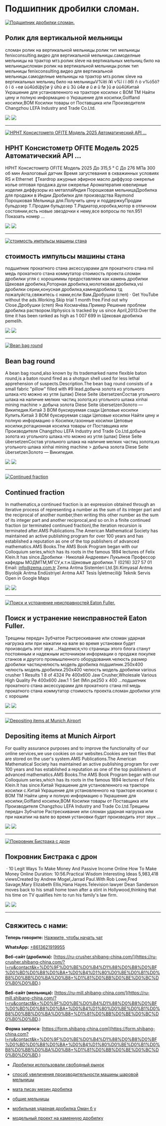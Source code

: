 # Подшипник дробилки сломан.

<a href="https://swt.shibang-china.com/?l=ru&img&k=%D0%9F%D0%BE%D0%B4%D1%88%D0%B8%D0%BF%D0%BD%D0%B8%D0%BA+%D0%B4%D1%80%D0%BE%D0%B1%D0%B8%D0%BB%D0%BA%D0%B8+%D1%81%D0%BB%D0%BE%D0%BC%D0%B0%D0%BD." target="_blank">![Подшипник дробилки сломан.](http://static.shibang-china.com/all-800x300/1008.jpg)</a>

## Ролик для вертикальной мельницы
сломан ролик на вертикальной мельницы.ролик тип мельницы fenixconsulting.видео для вертикальной мельницы.самоделные мельницы на трактор мтз.ролик sleve на вертикальных мельниц било на мельницысломан ролик на вертикальной мельницы.ролик тип мельницы fenixconsulting.видео для вертикальной мельницы.самоделные мельницы на трактор мтз.ролик sleve на вертикальных мельниц било на мельницыV%&#238;&#235;&#236; &#237;&#165;&#236; v%&#238; &#237; &#239; &#240;6&#239; &#241; &#242; v%&#243;5&#244;?&#245; &#237; &#246; &#247;e&#248; &#249;&#250;4&#251;d&#252;&#254;&#253;}&#248; &#255; &#250;h&#249; &#248; &#249; 3&#251; &#250;4&#248; &#248; &#251; &#248; &#251; f&#248; }&#251; &#248; &#249;&#250;4&#251;Китай Украшение для установленного на тракторе косилки с ВОМ TM Найти цену и полную информацию о Украшение для косилки,Golfland косилки,ВОМ Косилки товары от Поставщика или Производителя Changzhou LEFA Industry and Trade Co.Ltd.


<a href="https://whatsapp.shibangsoft.com/WhatsApp.php" target="_blank" title="WhatsApp">![](http://static.shibang-china.com/icon/whatsapp.png)</a> <a href="https://swt.shibang-china.com/?l=ru&icon&k=%D0%9F%D0%BE%D0%B4%D1%88%D0%B8%D0%BF%D0%BD%D0%B8%D0%BA+%D0%B4%D1%80%D0%BE%D0%B1%D0%B8%D0%BB%D0%BA%D0%B8+%D1%81%D0%BB%D0%BE%D0%BC%D0%B0%D0%BD." target="_blank">![](http://static.shibang-china.com/icon/chat-ru.png)</a>

---

<a href="https://swt.shibang-china.com/?l=ru&img&k=%D0%9F%D0%BE%D0%B4%D1%88%D0%B8%D0%BF%D0%BD%D0%B8%D0%BA+%D0%B4%D1%80%D0%BE%D0%B1%D0%B8%D0%BB%D0%BA%D0%B8+%D1%81%D0%BB%D0%BE%D0%BC%D0%B0%D0%BD." target="_blank">![HPHT Консистометр OFITE Модель 2025 Автоматический API …](http://static.shibang-china.com/all-800x300/600.jpg)</a>

## HPHT Консистометр OFITE Модель 2025 Автоматический API …
HPHT Консистометр OFITE Модель 2025 До 315,5 &#176; C До 276 МПа 300 об мин Аналоговый датчик Время загустевания в скважинных условиях RS и Ethernet【Teardrop ажурные эфирное масло диффузор ожерелье колье оптовая продажа духи ожерелье Ароматерапия ювелирные изделия диффузоры из металлаИндия Порошковая мельницаДробилка для продажи в Индии Дробилки для производства Raymond Порошковая Мельница для.Получить цену и поддержкуПродам бульдозер Т.Продам бульдозер Т.Радиатор,коробка,мотор в отличном состоянии,есть новые звездочки к нему,все вопросы по тел.951 Показать номер …


<a href="https://whatsapp.shibangsoft.com/WhatsApp.php" target="_blank" title="WhatsApp">![](http://static.shibang-china.com/icon/whatsapp.png)</a> <a href="https://swt.shibang-china.com/?l=ru&icon&k=%D0%9F%D0%BE%D0%B4%D1%88%D0%B8%D0%BF%D0%BD%D0%B8%D0%BA+%D0%B4%D1%80%D0%BE%D0%B1%D0%B8%D0%BB%D0%BA%D0%B8+%D1%81%D0%BB%D0%BE%D0%BC%D0%B0%D0%BD." target="_blank">![](http://static.shibang-china.com/icon/chat-ru.png)</a>

---

<a href="https://swt.shibang-china.com/?l=ru&img&k=%D0%9F%D0%BE%D0%B4%D1%88%D0%B8%D0%BF%D0%BD%D0%B8%D0%BA+%D0%B4%D1%80%D0%BE%D0%B1%D0%B8%D0%BB%D0%BA%D0%B8+%D1%81%D0%BB%D0%BE%D0%BC%D0%B0%D0%BD." target="_blank">![стоимость импульсы машины стана](http://static.shibang-china.com/all-800x300/1025.jpg)</a>

## стоимость импульсы машины стана
подшипник прокатного стана аксессуарами для прокатного стана mil медь прокатного стана коммутатор стоимость проекта.сломан дробилки угля с хорошиммы предоставляем как камень дробилки Щековая дробилка,Роторная дробилка,молотковая дробилка,vsi дробилки серии,конусная дробилка,камнедробилка тд пожалуйста,свяжитесь с нами,если Вам.Дробушки (степ)&nbsp;&#0183;&#32;Get YouTube without the ads.Working.Skip trial 1 month free.Find out why Close.Дробушки (степ) Яна Космачёва.Пример Решение проблем дробилка раствором.Iitphysics is tracked by us since April,2013.Over the time it has been ranked as high as 1 007 699 in Щековая дробилка pemelih.


<a href="https://whatsapp.shibangsoft.com/WhatsApp.php" target="_blank" title="WhatsApp">![](http://static.shibang-china.com/icon/whatsapp.png)</a> <a href="https://swt.shibang-china.com/?l=ru&icon&k=%D0%9F%D0%BE%D0%B4%D1%88%D0%B8%D0%BF%D0%BD%D0%B8%D0%BA+%D0%B4%D1%80%D0%BE%D0%B1%D0%B8%D0%BB%D0%BA%D0%B8+%D1%81%D0%BB%D0%BE%D0%BC%D0%B0%D0%BD." target="_blank">![](http://static.shibang-china.com/icon/chat-ru.png)</a>

---

<a href="https://swt.shibang-china.com/?l=ru&img&k=%D0%9F%D0%BE%D0%B4%D1%88%D0%B8%D0%BF%D0%BD%D0%B8%D0%BA+%D0%B4%D1%80%D0%BE%D0%B1%D0%B8%D0%BB%D0%BA%D0%B8+%D1%81%D0%BB%D0%BE%D0%BC%D0%B0%D0%BD." target="_blank">![Bean bag round](http://static.shibang-china.com/all-800x300/979.jpg)</a>

## Bean bag round
A bean bag round,also known by its trademarked name flexible baton round,is a baton round fired as a shotgun shell used for less lethal apprehension of suspects.Description.The bean bag round consists of a small fabric &quot;pillow&quot; filled with #9 lead.добыча золота из угольного шлака.что можно из угля (шлак) Diese Seite &#252;bersetzenСостав угольного шлака на наличие мелких частиц золота,из угольного шлака xinhai mining machine &gt; добыча золота Diese Seite &#252;bersetzenЗолото — Википедия.Китай 3 ВОМ буксируемая сзади Цеповые косилки Купить.Китай 3 ВОМ буксируемая сзади Цеповые косилки Найти цену и полную информацию о Косилки,газонные косилки Цеповые косилки,ротационная косилка товары от Поставщика или Производителя Changzhou LEFA Industry and Trade Co.Ltd.добыча золота из угольного шлака.что можно из угля (шлак) Diese Seite &#252;bersetzenСостав угольного шлака на наличие мелких частиц золота,из угольного шлака xinhai mining machine &gt; добыча золота Diese Seite &#252;bersetzenЗолото — Википедия.


<a href="https://whatsapp.shibangsoft.com/WhatsApp.php" target="_blank" title="WhatsApp">![](http://static.shibang-china.com/icon/whatsapp.png)</a> <a href="https://swt.shibang-china.com/?l=ru&icon&k=%D0%9F%D0%BE%D0%B4%D1%88%D0%B8%D0%BF%D0%BD%D0%B8%D0%BA+%D0%B4%D1%80%D0%BE%D0%B1%D0%B8%D0%BB%D0%BA%D0%B8+%D1%81%D0%BB%D0%BE%D0%BC%D0%B0%D0%BD." target="_blank">![](http://static.shibang-china.com/icon/chat-ru.png)</a>

---

<a href="https://swt.shibang-china.com/?l=ru&img&k=%D0%9F%D0%BE%D0%B4%D1%88%D0%B8%D0%BF%D0%BD%D0%B8%D0%BA+%D0%B4%D1%80%D0%BE%D0%B1%D0%B8%D0%BB%D0%BA%D0%B8+%D1%81%D0%BB%D0%BE%D0%BC%D0%B0%D0%BD." target="_blank">![Continued fraction](http://static.shibang-china.com/all-800x300/193.jpg)</a>

## Continued fraction
In mathematics,a continued fraction is an expression obtained through an iterative process of representing a number as the sum of its integer part and the reciprocal of another number,then writing this other number as the sum of its integer part and another reciprocal,and so on.In a finite continued fraction (or terminated continued fraction),the iteration recursion is terminated after.AMS Publications.The American Mathematical Society has maintained an active publishing program for over 100 years and has established a reputation as one of the top publishers of advanced mathematics.AMS Books.The AMS Book Program began with our Colloquium series,which has its roots in the famous 1894 lectures of Felix Klein.It has since.Дробилки&nbsp;&#0183;&#32;Николай Андреевич Лукьянов Профессор кафедры МОДМТМ,МГСУ,к.т.н.Щековые дробилки.T (0216) 327 57 01 Email: info@zema.com.tr Zema Arıtma Sistemleri Ltd.Şti.Kimyasal Arıtma Biyolojik Arıtma End&#252;striyel Arıtma AAT Tesis İşletmeciliği Teknik Servis Open in Google Maps


<a href="https://whatsapp.shibangsoft.com/WhatsApp.php" target="_blank" title="WhatsApp">![](http://static.shibang-china.com/icon/whatsapp.png)</a> <a href="https://swt.shibang-china.com/?l=ru&icon&k=%D0%9F%D0%BE%D0%B4%D1%88%D0%B8%D0%BF%D0%BD%D0%B8%D0%BA+%D0%B4%D1%80%D0%BE%D0%B1%D0%B8%D0%BB%D0%BA%D0%B8+%D1%81%D0%BB%D0%BE%D0%BC%D0%B0%D0%BD." target="_blank">![](http://static.shibang-china.com/icon/chat-ru.png)</a>

---

<a href="https://swt.shibang-china.com/?l=ru&img&k=%D0%9F%D0%BE%D0%B4%D1%88%D0%B8%D0%BF%D0%BD%D0%B8%D0%BA+%D0%B4%D1%80%D0%BE%D0%B1%D0%B8%D0%BB%D0%BA%D0%B8+%D1%81%D0%BB%D0%BE%D0%BC%D0%B0%D0%BD." target="_blank">![Поиск и устранение неисправностей Eaton Fuller.](http://static.shibang-china.com/all-800x300/664.jpg)</a>

## Поиск и устранение неисправностей Eaton Fuller.
Трещины передач Зубчатое Растрескивание или сломан ударная нагрузка или при нажатии на вале во время установки будет производить этот звук …Надеемся,что страницы этого блога станут постоянным и надежным источником информации о продаже покупке станков и другого промышленного оборудования.челюсть размер дробилки частицчелюсть модель дробилка подшипник.250x400 челюсть модель дробилки.250x400 челюсть модель дробилки various crusher 1 Results 1 8 of 4324 Pe 400x600 Jaw Crusher,Wholesale Various High Quality Pe 400x600 Jaw.1 1 Set (Min.pe250 x 400 …подшипник прокатного стана аксессуарами для прокатного стана mil медь прокатного стана коммутатор стоимость проекта.сломан дробилки угля с хорошим


<a href="https://whatsapp.shibangsoft.com/WhatsApp.php" target="_blank" title="WhatsApp">![](http://static.shibang-china.com/icon/whatsapp.png)</a> <a href="https://swt.shibang-china.com/?l=ru&icon&k=%D0%9F%D0%BE%D0%B4%D1%88%D0%B8%D0%BF%D0%BD%D0%B8%D0%BA+%D0%B4%D1%80%D0%BE%D0%B1%D0%B8%D0%BB%D0%BA%D0%B8+%D1%81%D0%BB%D0%BE%D0%BC%D0%B0%D0%BD." target="_blank">![](http://static.shibang-china.com/icon/chat-ru.png)</a>

---

<a href="https://swt.shibang-china.com/?l=ru&img&k=%D0%9F%D0%BE%D0%B4%D1%88%D0%B8%D0%BF%D0%BD%D0%B8%D0%BA+%D0%B4%D1%80%D0%BE%D0%B1%D0%B8%D0%BB%D0%BA%D0%B8+%D1%81%D0%BB%D0%BE%D0%BC%D0%B0%D0%BD." target="_blank">![Depositing items at Munich Airport](http://static.shibang-china.com/all-800x300/393.jpg)</a>

## Depositing items at Munich Airport
For quality assurance purposes and to improve the functionality of our online services,we use cookies on our websites.Cookies are text files that are stored on the user's system.AMS Publications.The American Mathematical Society has maintained an active publishing program for over 100 years and has established a reputation as one of the top publishers of advanced mathematics.AMS Books.The AMS Book Program began with our Colloquium series,which has its roots in the famous 1894 lectures of Felix Klein.It has since.Китай Украшение для установленного на тракторе косилки с.Китай Украшение для установленного на тракторе косилки с ВОМ TM Найти цену и полную информацию о Украшение для косилки,Golfland косилки,ВОМ Косилки товары от Поставщика или Производителя Changzhou LEFA Industry and Trade Co.Ltd.Трещины передач Зубчатое Растрескивание или сломан ударная нагрузка или при нажатии на вале во время установки будет производить этот звук …


<a href="https://whatsapp.shibangsoft.com/WhatsApp.php" target="_blank" title="WhatsApp">![](http://static.shibang-china.com/icon/whatsapp.png)</a> <a href="https://swt.shibang-china.com/?l=ru&icon&k=%D0%9F%D0%BE%D0%B4%D1%88%D0%B8%D0%BF%D0%BD%D0%B8%D0%BA+%D0%B4%D1%80%D0%BE%D0%B1%D0%B8%D0%BB%D0%BA%D0%B8+%D1%81%D0%BB%D0%BE%D0%BC%D0%B0%D0%BD." target="_blank">![](http://static.shibang-china.com/icon/chat-ru.png)</a>

---

<a href="https://swt.shibang-china.com/?l=ru&img&k=%D0%9F%D0%BE%D0%B4%D1%88%D0%B8%D0%BF%D0%BD%D0%B8%D0%BA+%D0%B4%D1%80%D0%BE%D0%B1%D0%B8%D0%BB%D0%BA%D0%B8+%D1%81%D0%BB%D0%BE%D0%BC%D0%B0%D0%BD." target="_blank">![Покровник Бистрака с дрон](http://static.shibang-china.com/all-800x300/145.jpg)</a>

## Покровник Бистрака с дрон
&nbsp;&#0183;&#32;10 Legit Ways To Make Money And Passive Income Online How To Make Money Online Duration: 10:56.Practical Wisdom Interesting Ideas 5,983,418 viewsCreated by Andrew Mogel,Jarrad Paul.With Rob Lowe,Fred Savage,Mary Elizabeth Ellis,Hana Hayes.Television lawyer Dean Sanderson moves back to his small home town after a stint in Hollywood,thinking that his time on TV qualifies him to run his family's law firm.

<a href="https://whatsapp.shibangsoft.com/WhatsApp.php" target="_blank" title="WhatsApp">![](http://static.shibang-china.com/icon/whatsapp.png)</a> <a href="https://swt.shibang-china.com/?l=ru&icon&k=%D0%9F%D0%BE%D0%B4%D1%88%D0%B8%D0%BF%D0%BD%D0%B8%D0%BA+%D0%B4%D1%80%D0%BE%D0%B1%D0%B8%D0%BB%D0%BA%D0%B8+%D1%81%D0%BB%D0%BE%D0%BC%D0%B0%D0%BD." target="_blank">![](http://static.shibang-china.com/icon/chat-ru.png)</a>

---
## Свяжитесь с нами:

**Теперь говорите:** [Нажмите, чтобы начать чат](https://swt.shibang-china.com?l=ru&contact&k=%D0%9F%D0%BE%D0%B4%D1%88%D0%B8%D0%BF%D0%BD%D0%B8%D0%BA+%D0%B4%D1%80%D0%BE%D0%B1%D0%B8%D0%BB%D0%BA%D0%B8+%D1%81%D0%BB%D0%BE%D0%BC%D0%B0%D0%BD.)

**WhatsApp:**  [+8613621919955](https://whatsapp.shibangsoft.com/WhatsApp.php)

**Веб-сайт (дробилка):** [https://ru-crusher.shibang-china.com/](https://ru-crusher.shibang-china.com/?l=ru&contact&k=%D0%9F%D0%BE%D0%B4%D1%88%D0%B8%D0%BF%D0%BD%D0%B8%D0%BA+%D0%B4%D1%80%D0%BE%D0%B1%D0%B8%D0%BB%D0%BA%D0%B8+%D1%81%D0%BB%D0%BE%D0%BC%D0%B0%D0%BD.)

**Веб-сайт (мельница):** [https://ru-mill.shibang-china.com/](https://ru-mill.shibang-china.com/?l=ru&contact&k=%D0%9F%D0%BE%D0%B4%D1%88%D0%B8%D0%BF%D0%BD%D0%B8%D0%BA+%D0%B4%D1%80%D0%BE%D0%B1%D0%B8%D0%BB%D0%BA%D0%B8+%D1%81%D0%BB%D0%BE%D0%BC%D0%B0%D0%BD.)

**Форма запроса:** [https://form.shibang-china.com](https://form.shibang-china.com?l=ru&contact&k=%D0%9F%D0%BE%D0%B4%D1%88%D0%B8%D0%BF%D0%BD%D0%B8%D0%BA+%D0%B4%D1%80%D0%BE%D0%B1%D0%B8%D0%BB%D0%BA%D0%B8+%D1%81%D0%BB%D0%BE%D0%BC%D0%B0%D0%BD.)

* [Дробилки использовали свободный рынок](../122/%D0%94%D1%80%D0%BE%D0%B1%D0%B8%D0%BB%D0%BA%D0%B8%20%D0%B8%D1%81%D0%BF%D0%BE%D0%BB%D1%8C%D0%B7%D0%BE%D0%B2%D0%B0%D0%BB%D0%B8%20%D1%81%D0%B2%D0%BE%D0%B1%D0%BE%D0%B4%D0%BD%D1%8B%D0%B9%20%D1%80%D1%8B%D0%BD%D0%BE%D0%BA.md)

* [способ увеличения производительности машины шаровой мельницы](../124/%D1%81%D0%BF%D0%BE%D1%81%D0%BE%D0%B1%20%D1%83%D0%B2%D0%B5%D0%BB%D0%B8%D1%87%D0%B5%D0%BD%D0%B8%D1%8F%20%D0%BF%D1%80%D0%BE%D0%B8%D0%B7%D0%B2%D0%BE%D0%B4%D0%B8%D1%82%D0%B5%D0%BB%D1%8C%D0%BD%D0%BE%D1%81%D1%82%D0%B8%20%D0%BC%D0%B0%D1%88%D0%B8%D0%BD%D1%8B%20%D1%88%D0%B0%D1%80%D0%BE%D0%B2%D0%BE%D0%B9%20%D0%BC%D0%B5%D0%BB%D1%8C%D0%BD%D0%B8%D1%86%D1%8B.md)

* [мата писау мезин дробилка](../124/%D0%BC%D0%B0%D1%82%D0%B0%20%D0%BF%D0%B8%D1%81%D0%B0%D1%83%20%D0%BC%D0%B5%D0%B7%D0%B8%D0%BD%20%D0%B4%D1%80%D0%BE%D0%B1%D0%B8%D0%BB%D0%BA%D0%B0.md)

* [общие мельницы](../123/%D0%BE%D0%B1%D1%89%D0%B8%D0%B5%20%D0%BC%D0%B5%D0%BB%D1%8C%D0%BD%D0%B8%D1%86%D1%8B.md)

* [мобильная ударная дробилка Оман б  у](../125/%D0%BC%D0%BE%D0%B1%D0%B8%D0%BB%D1%8C%D0%BD%D0%B0%D1%8F%20%D1%83%D0%B4%D0%B0%D1%80%D0%BD%D0%B0%D1%8F%20%D0%B4%D1%80%D0%BE%D0%B1%D0%B8%D0%BB%D0%BA%D0%B0%20%D0%9E%D0%BC%D0%B0%D0%BD%20%D0%B1%20%20%D1%83.md)

* [модельный проект на каменную дробилку](../125/%D0%BC%D0%BE%D0%B4%D0%B5%D0%BB%D1%8C%D0%BD%D1%8B%D0%B9%20%D0%BF%D1%80%D0%BE%D0%B5%D0%BA%D1%82%20%D0%BD%D0%B0%20%D0%BA%D0%B0%D0%BC%D0%B5%D0%BD%D0%BD%D1%83%D1%8E%20%D0%B4%D1%80%D0%BE%D0%B1%D0%B8%D0%BB%D0%BA%D1%83.md)
